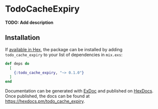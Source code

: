 # TodoCacheExpiry

**TODO: Add description**

## Installation

If [available in Hex](https://hex.pm/docs/publish), the package can be installed
by adding `todo_cache_expiry` to your list of dependencies in `mix.exs`:

```elixir
def deps do
  [
    {:todo_cache_expiry, "~> 0.1.0"}
  ]
end
```

Documentation can be generated with [ExDoc](https://github.com/elixir-lang/ex_doc)
and published on [HexDocs](https://hexdocs.pm). Once published, the docs can
be found at <https://hexdocs.pm/todo_cache_expiry>.

